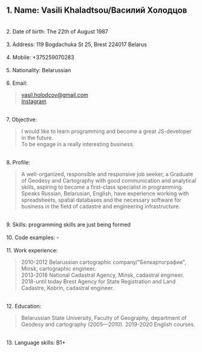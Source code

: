 <br/> 1. Name: **Vasili Khaladtsou**/Василий Холодцов  
---
<br/> 2. Date of birth: The 22th of August 1987  
<br/> 3. Address: 119 Bogdachuka St 25, Brest 224017 Belarus  
<br/> 4. Mobile: +375259070283  
<br/> 5. Nationality: Belarussian  
<br/> 6. Email: 
   > vasil.holodcov@gmail.com  
   > [Instagram](https://www.instagram.com/vasil1987/ "vasil1987")  

<br/> 7. Objective: 
   > I would like to learn programming and become a great JS-developer in the future.  
   > To be engage in a really interesting business.  

<br/> 8. Profile: 
   > A well-organized, responsible and responsive job seeker, 
   > a Graduate of Geodesy and Cartography with good communication and analytical skills, 
   > aspiring to become a first-class specialist in programming. 
   > Speaks Russian, Belarusian, English, 
   > have experience working with spreadsheets, spatial databases and the necessary software for business in the field of cadastre and engineering infrastructure.  
 
<br/> 9. Skills: programming skills are just being formed  
<br/> 10. Code examples: -  
<br/> 11. Work experience: 
   > 2010-2012 Belarussian cartographic company/"Белкартография", Minsk, cartographic engineer.  
   > 2013-2018 National Cadastral Agency, Minsk, cadastral engineer.  
   > 2018-until today Brest Agency for State Registration and Land Cadastre, Kobrin, cadastral engineer.  
    
<br/> 12. Education: 
   > Belarussian State University, Faculty of Geography, department of Geodesy and cartography (2005—2010). 
   > 2019-2020 English courses.  
 
<br/> 13. Language skills: B1+  
